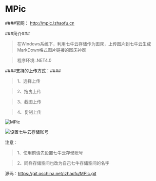 # MPic
####官网： http://mpic.lzhaofu.cn

###简介###
>在Windows系统下，利用七牛云存储作为图床，上传图片到七牛云生成MarkDown格式图片链接的图床神器

>程序环境:.NET4.0

####支持的上传方式：####
>1、选择上传

>2、拖曳上传

>3、截图上传

>4、复制上传

![MPic](http://image.lzhaofu.cn/blog/2016-09-21/220347339)

![设置七牛云存储账号](http://image.lzhaofu.cn/blog/2016-09-19/092425728)

注意：
>1、使用前请先设置七牛云存储账号

>2、同样存储空间也改为自己七牛存储空间的名字

源码：https://git.oschina.net/izhaofu/MPic.git

